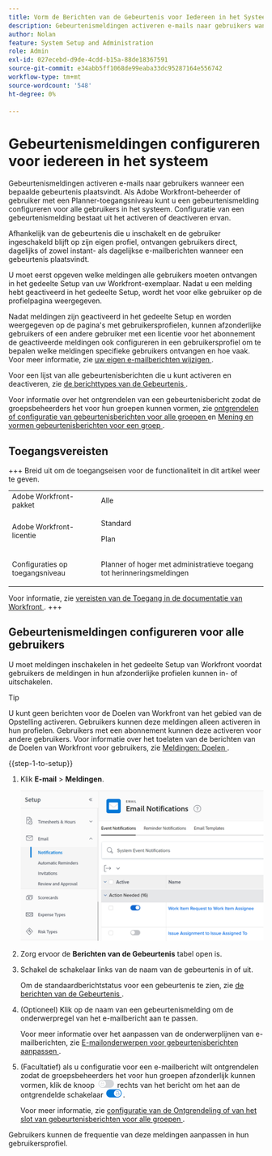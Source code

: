 ```yaml
---
title: Vorm de Berichten van de Gebeurtenis voor Iedereen in het Systeem
description: Gebeurtenismeldingen activeren e-mails naar gebruikers wanneer een bepaalde gebeurtenis plaatsvindt. Als Adobe Workfront-beheerder of gebruiker met een Planner-toegangsniveau kunt u een gebeurtenismelding configureren voor alle gebruikers in het systeem. Configuratie van een gebeurtenismelding bestaat uit het activeren of deactiveren ervan.
author: Nolan
feature: System Setup and Administration
role: Admin
exl-id: 027ecebd-d9de-4cdd-b15a-88de18367591
source-git-commit: e34abb5ff1068de99eaba33dc95287164e556742
workflow-type: tm+mt
source-wordcount: '548'
ht-degree: 0%

---
```


# Gebeurtenismeldingen configureren voor iedereen in het systeem

<!-- Audited: 1/2024 -->

<!--DON'T DELETE, DRAFT OR HIDE THIS ARTICLE. IT IS LINKED TO THE PRODUCT, THROUGH THE CONTEXT SENSITIVE HELP LINKS-->

Gebeurtenismeldingen activeren e-mails naar gebruikers wanneer een bepaalde gebeurtenis plaatsvindt. Als Adobe Workfront-beheerder of gebruiker met een Planner-toegangsniveau kunt u een gebeurtenismelding configureren voor alle gebruikers in het systeem. Configuratie van een gebeurtenismelding bestaat uit het activeren of deactiveren ervan.

<!--Alina annotation on the word "all" in 2nd sentence: abive, drafted and remains QS only-->

Afhankelijk van de gebeurtenis die u inschakelt en de gebruiker ingeschakeld blijft op zijn eigen profiel, ontvangen gebruikers direct, dagelijks of zowel instant- als dagelijkse e-mailberichten wanneer een gebeurtenis plaatsvindt.

U moet eerst opgeven welke meldingen alle gebruikers moeten ontvangen in het gedeelte Setup van uw Workfront-exemplaar. Nadat u een melding hebt geactiveerd in het gedeelte Setup, wordt het voor elke gebruiker op de profielpagina weergegeven.

Nadat meldingen zijn geactiveerd in het gedeelte Setup en worden weergegeven op de pagina&#39;s met gebruikersprofielen, kunnen afzonderlijke gebruikers of een andere gebruiker met een licentie voor het abonnement de geactiveerde meldingen ook configureren in een gebruikersprofiel om te bepalen welke meldingen specifieke gebruikers ontvangen en hoe vaak. Voor meer informatie, zie [ uw eigen e-mailberichten wijzigen ](../../../workfront-basics/using-notifications/activate-or-deactivate-your-own-event-notifications.md).

Voor een lijst van alle gebeurtenisberichten die u kunt activeren en deactiveren, zie [ de berichttypes van de Gebeurtenis ](../../../administration-and-setup/manage-workfront/emails/event-notifications-available-in-wf.md).

Voor informatie over het ontgrendelen van een gebeurtenisbericht zodat de groepsbeheerders het voor hun groepen kunnen vormen, zie [ ontgrendelen of configuratie van gebeurtenisberichten voor alle groepen ](../../../administration-and-setup/manage-workfront/emails/unlock-configuration-of-event-notifications-for-groups.md) en [ Mening en vormen gebeurtenisberichten voor een groep ](../../../administration-and-setup/manage-groups/create-and-manage-groups/view-and-configure-event-notifications-group.md).

## Toegangsvereisten

+++ Breid uit om de toegangseisen voor de functionaliteit in dit artikel weer te geven.

<table style="table-layout:auto"> 
 <col> 
 <col> 
 <tbody> 
  <tr> 
   <td role="rowheader">Adobe Workfront-pakket</td> 
   <td>Alle</td> 
  </tr> 
  <tr> 
   <td role="rowheader">Adobe Workfront-licentie</td> 
   <td> <p>Standard</p>
<p>Plan</p> 
</td> 
  </tr> 
  <tr> 
   <td role="rowheader">Configuraties op toegangsniveau</td> 
   <td> <p>Planner of hoger met administratieve toegang tot herinneringsmeldingen</p> </td> 
  </tr> 
 </tbody> 
</table>

Voor informatie, zie [ vereisten van de Toegang in de documentatie van Workfront ](/help/quicksilver/administration-and-setup/add-users/access-levels-and-object-permissions/access-level-requirements-in-documentation.md).
+++

## Gebeurtenismeldingen configureren voor alle gebruikers

U moet meldingen inschakelen in het gedeelte Setup van Workfront voordat gebruikers de meldingen in hun afzonderlijke profielen kunnen in- of uitschakelen.

>[!TIP]
>
>U kunt geen berichten voor de Doelen van Workfront van het gebied van de Opstelling activeren. Gebruikers kunnen deze meldingen alleen activeren in hun profielen. Gebruikers met een abonnement kunnen deze activeren voor andere gebruikers. Voor informatie over het toelaten van de berichten van de Doelen van Workfront voor gebruikers, zie [ Meldingen: Doelen ](../../../workfront-basics/using-notifications/notifications-goals.md).

{{step-1-to-setup}}

1. Klik **E-mail** > **Meldingen**.

   ![ gebied van Meldingen onder opstellingsE-mail ](assets/notifications-area-under-setup-emails.png)


1. Zorg ervoor de **Berichten van de Gebeurtenis** tabel open is.
1. Schakel de schakelaar links van de naam van de gebeurtenis in of uit.

   Om de standaardberichtstatus voor een gebeurtenis te zien, zie [ de berichten van de Gebeurtenis ](../../../workfront-basics/using-notifications/event-notifications.md).

1. (Optioneel) Klik op de naam van een gebeurtenismelding om de onderwerpregel van het e-mailbericht aan te passen.

   Voor meer informatie over het aanpassen van de onderwerplijnen van e-mailberichten, zie [ E-mailonderwerpen voor gebeurtenisberichten aanpassen ](../../../administration-and-setup/manage-workfront/emails/custom-email-subjects-event-notification.md).

1. (Facultatief) als u configuratie voor een e-mailbericht wilt ontgrendelen zodat de groepsbeheerders het voor hun groepen afzonderlijk kunnen vormen, klik de knoop ![ knevel van het Slot ](assets/lock-toggle-button.png) rechts van het bericht om het aan de ontgrendelde schakelaar ![ te schakelen Ontgrendelt knevel ](assets/unlock-toggle-button.png).

   Voor meer informatie, zie [ configuratie van de Ontgrendeling of van het slot van gebeurtenisberichten voor alle groepen ](../../../administration-and-setup/manage-workfront/emails/unlock-configuration-of-event-notifications-for-groups.md).

Gebruikers kunnen de frequentie van deze meldingen aanpassen in hun gebruikersprofiel.
